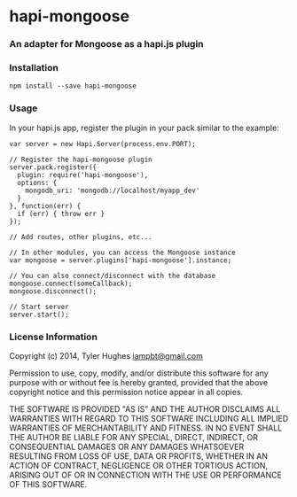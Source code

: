 # hapi-mongoose
### An adapter for Mongoose as a hapi.js plugin

### Installation

`npm install --save hapi-mongoose`

### Usage

In your hapi.js app, register the plugin in your pack similar to the example:

```node
var server = new Hapi.Server(process.env.PORT);

// Register the hapi-mongoose plugin
server.pack.register({
  plugin: require('hapi-mongoose'),
  options: {
    mongodb_uri: 'mongodb://localhost/myapp_dev'
  }
}, function(err) {
  if (err) { throw err }
});

// Add routes, other plugins, etc...

// In other modules, you can access the Mongoose instance
var mongoose = server.plugins['hapi-mongoose'].instance;

// You can also connect/disconnect with the database
mongoose.connect(someCallback);
mongoose.disconnect();

// Start server
server.start();
```

### License Information

Copyright (c) 2014, Tyler Hughes <iampbt@gmail.com>

Permission to use, copy, modify, and/or distribute this software for any purpose with or without fee is hereby granted, provided that the above copyright notice and this permission notice appear in all copies.

THE SOFTWARE IS PROVIDED "AS IS" AND THE AUTHOR DISCLAIMS ALL WARRANTIES WITH REGARD TO THIS SOFTWARE INCLUDING ALL IMPLIED WARRANTIES OF MERCHANTABILITY AND FITNESS. IN NO EVENT SHALL THE AUTHOR BE LIABLE FOR ANY SPECIAL, DIRECT, INDIRECT, OR CONSEQUENTIAL DAMAGES OR ANY DAMAGES WHATSOEVER RESULTING FROM LOSS OF USE, DATA OR PROFITS, WHETHER IN AN ACTION OF CONTRACT, NEGLIGENCE OR OTHER TORTIOUS ACTION, ARISING OUT OF OR IN CONNECTION WITH THE USE OR PERFORMANCE OF THIS SOFTWARE.